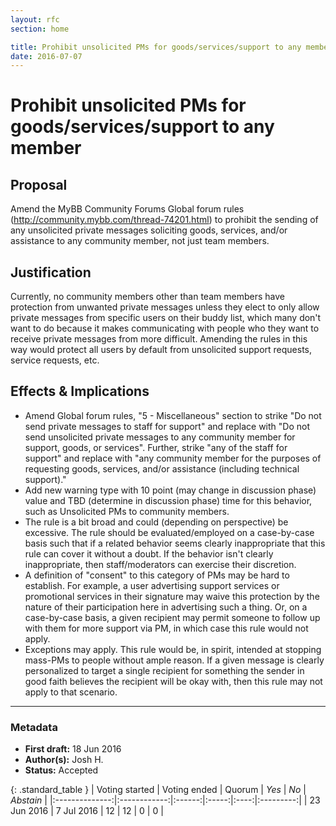 ```yaml
---
layout: rfc
section: home

title: Prohibit unsolicited PMs for goods/services/support to any member
date: 2016-07-07
---
```


# Prohibit unsolicited PMs for goods/services/support to any member

##  Proposal
Amend the MyBB Community Forums Global forum rules (http://community.mybb.com/thread-74201.html) to prohibit the sending of any unsolicited private messages soliciting goods, services, and/or assistance to any community member, not just team members.

## Justification
Currently, no community members other than team members have protection from unwanted private messages unless they elect to only allow private messages from specific users on their buddy list, which many don't want to do because it makes communicating with people who they want to receive private messages from more difficult. Amending the rules in this way would protect all users by default from unsolicited support requests, service requests, etc.


## Effects & Implications
- Amend Global forum rules, "5 - Miscellaneous" section to strike "Do not send private messages to staff for support" and replace with "Do not send unsolicited private messages to any community member for support, goods, or services". Further, strike "any of the staff for support" and replace with "any community member for the purposes of requesting goods, services, and/or assistance (including technical support)."
- Add new warning type with 10 point (may change in discussion phase) value and TBD (determine in discussion phase) time for this behavior, such as Unsolicited PMs to community members.
- The rule is a bit broad and could (depending on perspective) be excessive. The rule should be evaluated/employed on a case-by-case basis such that if a related behavior seems clearly inappropriate that this rule can cover it without a doubt. If the behavior isn't clearly inappropriate, then staff/moderators can exercise their discretion.
- A definition of "consent" to this category of PMs may be hard to establish. For example, a user advertising support services or promotional services in their signature may waive this protection by the nature of their participation here in advertising such a thing. Or, on a case-by-case basis, a given recipient may permit someone to follow up with them for more support via PM, in which case this rule would not apply.
- Exceptions may apply. This rule would be, in spirit, intended at stopping mass-PMs to people without ample reason. If a given message is clearly personalized to target a single recipient for something the sender in good faith believes the recipient will be okay with, then this rule may not apply to that scenario.

---

### Metadata
- **First draft:** 18 Jun 2016
- **Author(s):** Josh H.
- **Status:** Accepted

{: .standard_table }
| Voting started | Voting ended | Quorum | _Yes_ | _No_ | _Abstain_ |
|:--------------:|:------------:|:------:|:-----:|:----:|:---------:|
| 23 Jun 2016    | 7 Jul 2016   | 12     | 12    | 0    | 0         |
